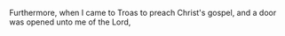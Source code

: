 Furthermore, when I came to Troas to preach Christ's gospel, and a door was opened unto me of the Lord,
